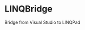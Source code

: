 LINQBridge
==========

Bridge from Visual Studio to LINQPad

[logo]: https://github.com/nbasakuragi/LINQBridge/blob/master/VSExtension/Resources/LINQBridgeLogo.png "LINQBridge"

